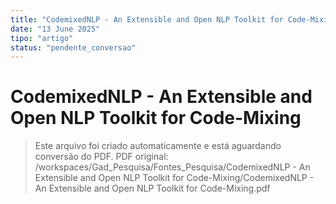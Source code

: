 ```yaml
---
title: "CodemixedNLP - An Extensible and Open NLP Toolkit for Code-Mixing"
date: "13 June 2025"
tipo: "artigo"
status: "pendente_conversao"
---
```


# CodemixedNLP - An Extensible and Open NLP Toolkit for Code-Mixing

> Este arquivo foi criado automaticamente e está aguardando conversão do PDF.
> PDF original: /workspaces/Gad_Pesquisa/Fontes_Pesquisa/CodemixedNLP - An Extensible and Open NLP Toolkit for Code-Mixing/CodemixedNLP - An Extensible and Open NLP Toolkit for Code-Mixing.pdf

